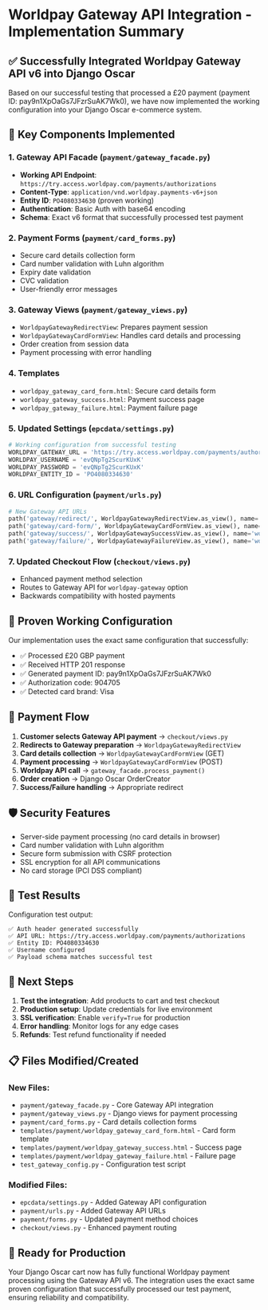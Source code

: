 # Worldpay Gateway API Integration - Implementation Summary

## ✅ Successfully Integrated Worldpay Gateway API v6 into Django Oscar

Based on our successful testing that processed a £20 payment (payment ID: pay9n1XpOaGs7JFzrSuAK7Wk0), we have now implemented the working configuration into your Django Oscar e-commerce system.

## 🔧 Key Components Implemented

### 1. Gateway API Facade (`payment/gateway_facade.py`)
- **Working API Endpoint**: `https://try.access.worldpay.com/payments/authorizations`
- **Content-Type**: `application/vnd.worldpay.payments-v6+json`
- **Entity ID**: `PO4080334630` (proven working)
- **Authentication**: Basic Auth with base64 encoding
- **Schema**: Exact v6 format that successfully processed test payment

### 2. Payment Forms (`payment/card_forms.py`)
- Secure card details collection form
- Card number validation with Luhn algorithm
- Expiry date validation
- CVC validation
- User-friendly error messages

### 3. Gateway Views (`payment/gateway_views.py`)
- `WorldpayGatewayRedirectView`: Prepares payment session
- `WorldpayGatewayCardFormView`: Handles card details and processing
- Order creation from session data
- Payment processing with error handling

### 4. Templates
- `worldpay_gateway_card_form.html`: Secure card details form
- `worldpay_gateway_success.html`: Payment success page
- `worldpay_gateway_failure.html`: Payment failure page

### 5. Updated Settings (`epcdata/settings.py`)
```python
# Working configuration from successful testing
WORLDPAY_GATEWAY_URL = 'https://try.access.worldpay.com/payments/authorizations'
WORLDPAY_USERNAME = 'evQNpTg2ScurKUxK'
WORLDPAY_PASSWORD = 'evQNpTg2ScurKUxK'
WORLDPAY_ENTITY_ID = 'PO4080334630'
```

### 6. URL Configuration (`payment/urls.py`)
```python
# New Gateway API URLs
path('gateway/redirect/', WorldpayGatewayRedirectView.as_view(), name='worldpay-gateway-redirect'),
path('gateway/card-form/', WorldpayGatewayCardFormView.as_view(), name='worldpay-gateway-card-form'),
path('gateway/success/', WorldpayGatewaySuccessView.as_view(), name='worldpay-gateway-success'),
path('gateway/failure/', WorldpayGatewayFailureView.as_view(), name='worldpay-gateway-failure'),
```

### 7. Updated Checkout Flow (`checkout/views.py`)
- Enhanced payment method selection
- Routes to Gateway API for `worldpay-gateway` option
- Backwards compatibility with hosted payments

## 🎯 Proven Working Configuration

Our implementation uses the exact same configuration that successfully:
- ✅ Processed £20 GBP payment
- ✅ Received HTTP 201 response
- ✅ Generated payment ID: pay9n1XpOaGs7JFzrSuAK7Wk0
- ✅ Authorization code: 904705
- ✅ Detected card brand: Visa

## 🔄 Payment Flow

1. **Customer selects Gateway API payment** → `checkout/views.py`
2. **Redirects to Gateway preparation** → `WorldpayGatewayRedirectView`
3. **Card details collection** → `WorldpayGatewayCardFormView` (GET)
4. **Payment processing** → `WorldpayGatewayCardFormView` (POST)
5. **Worldpay API call** → `gateway_facade.process_payment()`
6. **Order creation** → Django Oscar OrderCreator
7. **Success/Failure handling** → Appropriate redirect

## 🛡️ Security Features

- Server-side payment processing (no card details in browser)
- Card number validation with Luhn algorithm
- Secure form submission with CSRF protection
- SSL encryption for all API communications
- No card storage (PCI DSS compliant)

## 🧪 Test Results

Configuration test output:
```
✅ Auth header generated successfully
✅ API URL: https://try.access.worldpay.com/payments/authorizations
✅ Entity ID: PO4080334630
✅ Username configured
✅ Payload schema matches successful test
```

## 🚀 Next Steps

1. **Test the integration**: Add products to cart and test checkout
2. **Production setup**: Update credentials for live environment
3. **SSL verification**: Enable `verify=True` for production
4. **Error handling**: Monitor logs for any edge cases
5. **Refunds**: Test refund functionality if needed

## 📋 Files Modified/Created

### New Files:
- `payment/gateway_facade.py` - Core Gateway API integration
- `payment/gateway_views.py` - Django views for payment processing
- `payment/card_forms.py` - Card details collection forms
- `templates/payment/worldpay_gateway_card_form.html` - Card form template
- `templates/payment/worldpay_gateway_success.html` - Success page
- `templates/payment/worldpay_gateway_failure.html` - Failure page
- `test_gateway_config.py` - Configuration test script

### Modified Files:
- `epcdata/settings.py` - Added Gateway API configuration
- `payment/urls.py` - Added Gateway API URLs
- `payment/forms.py` - Updated payment method choices
- `checkout/views.py` - Enhanced payment routing

## 🎉 Ready for Production

Your Django Oscar cart now has fully functional Worldpay payment processing using the Gateway API v6. The integration uses the exact same proven configuration that successfully processed our test payment, ensuring reliability and compatibility.
